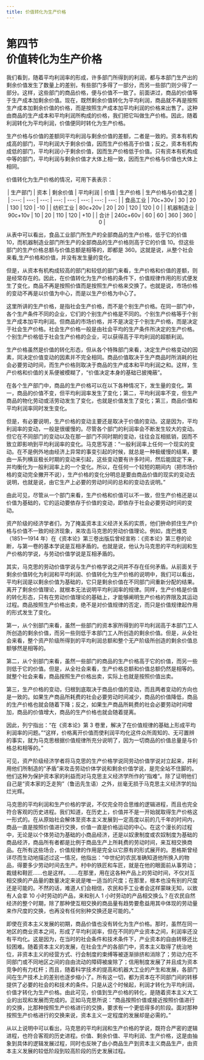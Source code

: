 ```yaml
---
title: 价值转化为生产价格
---
```


# 第四节<br>**价值转化为生产价格**

我们看到，随着平均利润率的形成，许多部门所得到的利润，都与本部门生产出的剩余价值发生了数量上的差别，有些部门多得了一部分，而另一些部门则少得了一部分。这样，这些部门的商品价格，便与价值不一致了。前面讲过，商品的价值等于生产成本加剩余价值。现在，既然剩余价值转化为平均利润，商品就不再是按照生产成本加剩余价值的价格，而是按照生产成本加平均利润的价格来出售了。这种由商品的生产成本和平均利润所构成的价格，我们把它叫做生产价格。因此，随着利润转化为平均利润，价值便同时转化为生产价格。

生产价格与价值的差额同平均利润与剩余价值的差额，二者是一致的。资本有机构成高的部门，平均利润大于剩余价值，因而生产价格高于价值；反之，资本有机构成低的部门，平均利润小于剩余价值，因而生产价格低于价值。只有资本有机构成中等的部门，平均利润与剩余价值才大体上相一致，因而生产价格与价值也大体上相同。

价值转化为生产价格的情况，可用下表表示：

<center>

| 生产部门 | 资本 | 剩余价值 | 平均利润 | 价值 | 生产价格 | 生产价格与价值之差 |
| :---: | ---: | ---: | ---: | ---: | ---: | ---: | ---: |
| 食品工业 | 70c+30v | 30 | 20 | 130 | 120 | -10 |
| 纺织工业 | 80c+20v | 20 | 20 | 120 | 120 | 0 |
| 机器制造业 | 90c+10v | 10 | 20 | 110 | 120 | +10 |
| 合计 | 240c+60v | 60 | 60 | 360 | 360 | 0 |

</center>

从表中可以看出，食品工业部门所生产的全部商品的生产价格，低于它的价值 10，而机器制造业部门所生产的全部商品的生产价格则高于它的价值 10。但这些部门的生产价格总额与价值总额是相等的，即都是 360。这就是说，从整个社会来看,生产价格和价值，并没有发生量的变化。

但是，从资本有机构成较高的部门和较低的部门来看，生产价格和价值的差额，则是经常存在的。因此，在价值转化为生产价格的条件下，价值规律作用的形式便发生了变化，商品不再是按照价值而是按照生产价格来交换了。也就是说，市场价格的变动不再是以价值为中心，而是以生产价格为中心了。

这里所讲的生产价格，是指社会生产价格，而不是个别生产价格。在同一部门中，各个生产条件不同的企业，它们的个别生产价格是不同的。个别生产价格等于个别生产成本加平均利润。但商品的市场价格，并不是决定于个别生产价格，而是决定于社会生产价格。社会生产价格一般是由社会平均的生产条件所决定的生产价格。个别生产价格低于社会生产价格的企业，可以获得高于平均利润的超额利润。

生产价格虽然是价值的转化形态，但从各个特殊部门来看，决定生产价格变动的因素，同决定价值变动的因素并不完全相同。商品价值取决于生产商品时所消耗的社会必要劳动时间，而生产价格则取决于商品的生产成本和平均利润之和。这样，生产价格和价值的关系便被模糊了，“价值决定本身的基础已披掩蔽”。

在各个生产部门中，商品的生产价格可以在以下各种情况下，发生量的变化。第一，商品的价值不变，但平均利润率发生了变化；第二，平均利润率不变，但生产商品的物化劳动或活劳动发生了变化，也就是价值发生了变化；第三，商品价值和平均利润率同时发生变化。

但是，有必要说明，生产价格的变动主要还是取决于价值的变动。这是因为，平均利润率的变动，一般是很缓慢的。尽管各个部门的利润率会不断发生较大的变动。但它在不同部门的变动以及在那一部门不同时期的变动，往往会互相抵销，因而不致立即影响到平均利润率的变化。马克思写道：“一般利润率上任何一个现实的变动。在不是例外地由经济上异常的事变引起的时候，就总是一种极缓慢的结果，要由一系列横亘极长时期的变动来引起，这些变动要有许多时间，然后能固定下来，并均衡化为一般利润率上的一个变化。所以，在任何一个较短的期间内（把市场价格的变动完全撇开不说），生产价格的变化分明总是要由商品价值的现实的变动去说明，也就是说，由它生产上必要的劳动时间的总和的变动去说明。”

由此可见，尽管从一个部门来看，生产价格和价值可以不一致，但生产价格还是以价值为基础的，它的运动要依存于价值的变动，即依存于社会必要劳动时间的变动。

资产阶级的经济学者们，为了掩盖资本主义经济关系的实质，他们拚命抓住生产价格与价值不一致的经济现象，来攻击马克思的劳动价值理论。例如，庞巴维克（1851—1914 年）在《资本论》第三卷出版后曾经宣称：《资本论》第三卷的论断，与第一卷的基本学说是互相矛盾的。也就是说，他认为马克思的平均利润和生产价格的学说，与劳动价值学说是互相矛盾的。

其实，马克思的劳动价值学说与生产价格学说之间并不存在任何矛盾。从前面关于剩余价值转化为利润和平均利润、价值转化为生产价格的说明中，我们可以看出，平均利润是以剩余价值为基础的，它只是剩余价值在不同部门间重新分配的结果。离开了剩余价值理论，就根本无法说明平均利润率的规律。同样，生产价格是价值的转化形态，只有在劳动价值理论的基础上，才能够阐明生产价格的界限及其运动过程。商品按照生产价格出卖，绝不是对价值规律的否定，而只是价值规律起作用的形式发生了变化。

第一，从个别部门来看，虽然一些部门的资本家所得到的平均利润高于本部门工人所创造的剩余价值，而另一些则低于本部门工人所创造的剩余价值。但是，从全社会来看，整个资产阶级所得到的平均利润总额和整个无产阶级所创造的剩余价值总额够然是相等的。

第二，从个别部门来看，虽然一些部门的商品的生产价格高于它的价值，而另一些则低于它的价值。但是，从全社会来看，生产价格总额和价值总额仍然是相等的。就整个社会来看，商品按照生产价格出卖，实际上也就是按照价值出卖。

第三，生产价格的变动，归根到底取决于商品价值的变动，而且两者变动的方向也是一致的。如果生产商品所耗费的社会必要劳动时间减少，商品的价值降低，商品的生产价格也就会随着下降；反之，如果生产商品所耗费的社会必要劳动时间增加，商品的价值增大，商品的生产价格也就会随着提离。

因此，列宁指出：“在《资本论》第 3 卷里，解决了在价值规律的基础上形成平均利润率的问题。”“这样，价格离开价值而使利润平均化这件众所周知的、无可置辨的事实，就为马克思根据价值规律所充分说明了，因为一切商品的价值总量是与价格总和相等的。”

可见，资产阶级经济学者将马克思的生产价格学说同劳动价值学说对立起来，并利用他们所制造的“矛盾”来攻击劳动价体学说和剩余价值学说，是完全站不住脚的。他们这种为保护资本家的利益而对马克思主义经济学所作的“指难”。除了证明他们自己是“资本家的乏走狗”（鲁迅先生语）之外，丝毫无损于马克思主义经济学的灿烂光辉。

马克思的平均利润和生产价格的学说，不仅完全符合思维的逻辑进程，而且也完全符合客观的历史进程。我们知道，在历史上，价值并不是一开始就取得生产价格这一形式的。在从原始社会解体至资本主义发展到一定高度以前的几千年的时间内，商品一直是按照价值进行交换，价值一直是价格运动的中心。在这个漫长的过程中，无论是以个体劳动为基础的小商品经济，还是以奴隶制度或农奴制度为基础的商品经济，商品所有者都是比例于商品生产上所耗费的劳动时间，来互相交换商品。在所有这些场合，价值规律的作用是完全以它原有的形式展开的。恩格斯曾经详尽而生动地描述过这一情况，他指出：“中世纪的农民准确知道他所换入的物品，得要多少劳动时间去生产。村中的铁匠和车匠，就是在他的眼面前从事劳动；裁缝和鞋匠……也是这样。……在那里，用在这各种产品上的劳动时间，不仅对互相交换的产品量的数量决定来说是唯一适当的尺度；在那里，根本也没有别的尺度还是可能的。不然的话，难道人们会相信，农民和手工业者会这样蒙昧无知，以致有人会拿 10 小时劳动的产品，来和别人 1 小时劳动的产品相交换么？在农民自然经济的整个时期，除了那种使互相交换的商品量有趋势要愈益用其中体现的劳动量来作尺度的交换，也再没有任何别种交换还是可能的。”

即使在资本主义发展的初期，商品价值也没有转化为生产价格。那时，虽然在同一地区的商业资本之间，形成了平均利润率，但在不同的产业资本之间，利润率还没有平均化。这是因为，在当时的社会条件和技术条件下，产业资本的自由转移还比较困难。随着资本主义的发展，在社会生产的各部门中，资本主义取得了统治地位，非资本主义的经营方式、行会制度的束缚等被逐渐排挤和消除了；劳动力在不同部门或不同地区之间的自由流动的障碍被废除了；信用制度发展了并且成为资本竞争的有力杠杆；而且，随着科学技术的提高和机器大工业的产生和发展，各部门间在生产技术上的差别也逐步缩小了。所有这一切，都为资本在不同部门间的转移提供了必要的社会的和技术的条件。只是从这个时候起，利润才转化为平均利润，价值才转化为生产价格。由此可见，价值到生产价格的转化，是随着资本主义大工业的出现和发展而完成的。正如马克思所说：“商品按照价值或接近按照价值进行的交换，比那种按照生产价格进行的交换，要求有一个更低得多的阶段。面对那种按照生产价格进行的交换来说，资本主义一定程度的发展却是必需的。”

从以上说明中可以看出，马克思的平均利润和生产价格的学说，既符合严密的逻辑进程，也符合客观的历史进程。价值、剩余价值、平均利润、生产价格，这是由抽象到具体的逻辑发展过程，同时也反映了由小商品生产到资本主义商品生产，由资本主义发展的较低阶段到较高阶段的历史发展过程。